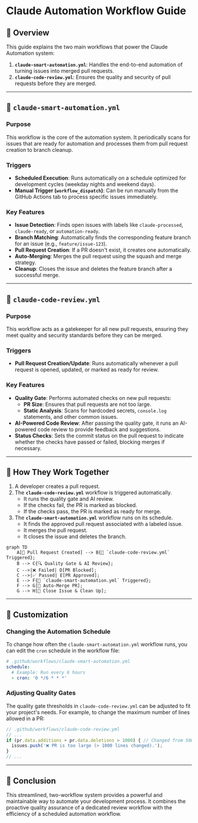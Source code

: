 # Claude Automation Workflow Guide

## 🚀 Overview

This guide explains the two main workflows that power the Claude Automation system:

1.  **`claude-smart-automation.yml`**: Handles the end-to-end automation of turning issues into merged pull requests.
2.  **`claude-code-review.yml`**: Ensures the quality and security of pull requests before they are merged.

---

## 🧠 `claude-smart-automation.yml`

### Purpose
This workflow is the core of the automation system. It periodically scans for issues that are ready for automation and processes them from pull request creation to branch cleanup.

### Triggers
-   **Scheduled Execution**: Runs automatically on a schedule optimized for development cycles (weekday nights and weekend days).
-   **Manual Trigger (`workflow_dispatch`)**: Can be run manually from the GitHub Actions tab to process specific issues immediately.

### Key Features
-   **Issue Detection**: Finds open issues with labels like `claude-processed`, `claude-ready`, or `automation-ready`.
-   **Branch Matching**: Automatically finds the corresponding feature branch for an issue (e.g., `feature/issue-123`).
-   **Pull Request Creation**: If a PR doesn't exist, it creates one automatically.
-   **Auto-Merging**: Merges the pull request using the squash and merge strategy.
-   **Cleanup**: Closes the issue and deletes the feature branch after a successful merge.

---

## 🎯 `claude-code-review.yml`

### Purpose
This workflow acts as a gatekeeper for all new pull requests, ensuring they meet quality and security standards before they can be merged.

### Triggers
-   **Pull Request Creation/Update**: Runs automatically whenever a pull request is opened, updated, or marked as ready for review.

### Key Features
-   **Quality Gate**: Performs automated checks on new pull requests:
    -   **PR Size**: Ensures that pull requests are not too large.
    -   **Static Analysis**: Scans for hardcoded secrets, `console.log` statements, and other common issues.
-   **AI-Powered Code Review**: After passing the quality gate, it runs an AI-powered code review to provide feedback and suggestions.
-   **Status Checks**: Sets the commit status on the pull request to indicate whether the checks have passed or failed, blocking merges if necessary.

---

## 🔄 How They Work Together

1.  A developer creates a pull request.
2.  The **`claude-code-review.yml`** workflow is triggered automatically.
    -   It runs the quality gate and AI review.
    -   If the checks fail, the PR is marked as blocked.
    -   If the checks pass, the PR is marked as ready for merge.
3.  The **`claude-smart-automation.yml`** workflow runs on its schedule.
    -   It finds the approved pull request associated with a labeled issue.
    -   It merges the pull request.
    -   It closes the issue and deletes the branch.

```mermaid
graph TD
    A[📝 Pull Request Created] --> B{🤖 `claude-code-review.yml` Triggered};
    B --> C{🔍 Quality Gate & AI Review};
    C -->|❌ Failed| D[PR Blocked];
    C -->|✅ Passed| E[PR Approved];
    E --> F{🤖 `claude-smart-automation.yml` Triggered};
    F --> G[🚀 Auto-Merge PR];
    G --> H[🎉 Close Issue & Clean Up];
```

---

## 🔧 Customization

### Changing the Automation Schedule
To change how often the `claude-smart-automation.yml` workflow runs, you can edit the `cron` schedule in the workflow file:

```yaml
# .github/workflows/claude-smart-automation.yml
schedule:
  # Example: Run every 6 hours
  - cron: '0 */6 * * *'
```

### Adjusting Quality Gates
The quality gate thresholds in `claude-code-review.yml` can be adjusted to fit your project's needs. For example, to change the maximum number of lines allowed in a PR:

```javascript
// .github/workflows/claude-code-review.yml
// ...
if (pr.data.additions + pr.data.deletions > 1000) { // Changed from 500 to 1000
  issues.push('❌ PR is too large (> 1000 lines changed).');
}
// ...
```

---

## 🎉 Conclusion

This streamlined, two-workflow system provides a powerful and maintainable way to automate your development process. It combines the proactive quality assurance of a dedicated review workflow with the efficiency of a scheduled automation workflow.
